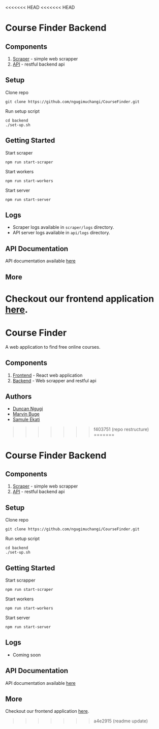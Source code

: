 <<<<<<< HEAD
<<<<<<< HEAD
# Course Finder Backend

## Components
1. [Scraper](/backend/scraper/) - simple web scrapper
2. [API](/backend/api/) - restful backend api

## Setup
Clone repo
```
git clone https://github.com/ngugimuchangi/CourseFinder.git

```

Run setup script
```
cd backend
./set-up.sh
```

## Getting Started
Start scraper
```
npm run start-scraper
```

Start workers
```
npm run start-workers
```

Start server
```
npm run start-server
```
## Logs
- Scraper logs available in `scraper/logs` directory.
- API server logs available in `api/logs` directory.

## API Documentation
API documentation available [here](/backend/api/docs/)

## More
Checkout our frontend application [here](/app_front-end/).
=======
# Course Finder
A web application to find free online courses.

## Components
1. [Frontend](/app_front-end/) - React web application
2. [Backend](/backend/) - Web scrapper and restful api

## Authors
- [Duncan Ngugi](https://github.com/ngugimuchangi)
- [Marvin Buge](https://github.com/bugemarvin)
- [Samule Ekati](https://github.com/Samuthe)
>>>>>>> f403751 (repo restructure)
=======
# Course Finder Backend

## Components
1. [Scraper](/backend/scraper/) - simple web scrapper
2. [API](/backend/api/) - restful backend api

## Setup
Clone repo
```
git clone https://github.com/ngugimuchangi/CourseFinder.git

```

Run setup script
```
cd backend
./set-up.sh
```

## Getting Started
Start scrapper
```
npm run start-scraper
```

Start workers
```
npm run start-workers
```

Start server
```
npm run start-server
```
## Logs
- Coming soon

## API Documentation
API documentation available [here](/backend/api/docs/)

## More
Checkout our frontend application [here](/app_front-end/).
>>>>>>> a4e2915 (readme update)

